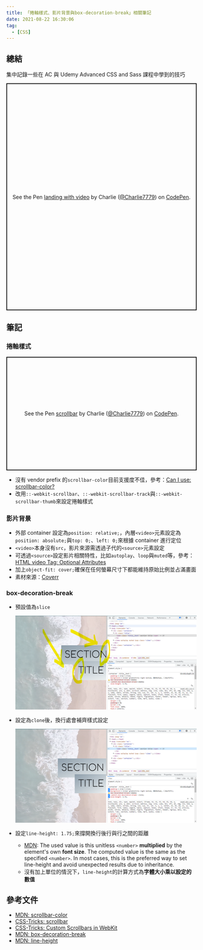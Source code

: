 ```yaml
---
title: 「捲軸樣式、影片背景與box-decoration-break」相關筆記
date: 2021-08-22 16:30:06
tag:
  - [CSS]
---
```


## 總結

集中記錄一些在 AC 與 Udemy Advanced CSS and Sass 課程中學到的技巧

<p class="codepen" data-height="600" data-default-tab="css,result" data-slug-hash="LYLPeep" data-user="Charlie7779" style="height: 600px; box-sizing: border-box; display: flex; align-items: center; justify-content: center; border: 2px solid; margin: 1em 0; padding: 1em;">
  <span>See the Pen <a href="https://codepen.io/Charlie7779/pen/LYLPeep">
  landing with video</a> by Charlie (<a href="https://codepen.io/Charlie7779">@Charlie7779</a>)
  on <a href="https://codepen.io">CodePen</a>.</span>
</p>
<script async src="https://cpwebassets.codepen.io/assets/embed/ei.js"></script>

## 筆記

### 捲軸樣式

<p class="codepen" data-height="300" data-default-tab="css,result" data-slug-hash="rNmKexG" data-user="Charlie7779" style="height: 300px; box-sizing: border-box; display: flex; align-items: center; justify-content: center; border: 2px solid; margin: 1em 0; padding: 1em;">
  <span>See the Pen <a href="https://codepen.io/Charlie7779/pen/rNmKexG">
  scrollbar</a> by Charlie (<a href="https://codepen.io/Charlie7779">@Charlie7779</a>)
  on <a href="https://codepen.io">CodePen</a>.</span>
</p>
<script async src="https://cpwebassets.codepen.io/assets/embed/ei.js"></script>

- 沒有 vendor prefix 的`scrollbar-color`目前支援度不佳，參考：[Can I use: scrollbar-color?](https://caniuse.com/?search=scrollbar-color)
- 改用`::-webkit-scrollbar`、`::-webkit-scrollbar-track`與`::-webkit-scrollbar-thumb`來設定捲軸樣式

### 影片背景

- 外部 container 設定為`position: relative;`，內層`<video>`元素設定為`position: absolute;`與`top: 0;`、`left: 0;`來根據 container 進行定位
- `<video>`本身沒有`src`，影片來源需透過子代的`<source>`元素設定
- 可透過`<source>`設定影片相關特性，比如`autoplay`、`loop`與`muted`等，參考：[HTML video Tag: Optional Attributes](https://www.w3schools.com/tags/tag_video.asp)
- 加上`object-fit: cover;`確保在任何螢幕尺寸下都能維持原始比例並占滿畫面
- 素材來源：[Coverr](https://coverr.co/)

### box-decoration-break

- 預設值為`slice`

  ![demo slice](/2021/css-scrollbar-bg-video-box-decoration-break/slice.png)

- 設定為`clone`後，換行處會補齊樣式設定

  ![demo clone](/2021/css-scrollbar-bg-video-box-decoration-break/clone.png)

- 設定`line-height: 1.75;`來撐開換行後行與行之間的距離
  - [MDN](https://developer.mozilla.org/en-US/docs/Web/CSS/line-height#values): The used value is this unitless `<number>` **multiplied** by the element's own **font size**. The computed value is the same as the specified `<number>`. In most cases, this is the preferred way to set line-height and avoid unexpected results due to inheritance.
  - 沒有加上單位的情況下，`line-height`的計算方式為**字體大小乘以設定的數值**

## 參考文件

- [MDN: scrollbar-color](https://developer.mozilla.org/en-US/docs/Web/CSS/scrollbar-color)
- [CSS-Tricks: scrollbar](https://css-tricks.com/almanac/properties/s/scrollbar/)
- [CSS-Tricks: Custom Scrollbars in WebKit](https://css-tricks.com/custom-scrollbars-in-webkit/)
- [MDN: box-decoration-break](https://developer.mozilla.org/en-US/docs/Web/CSS/box-decoration-break)
- [MDN: line-height](https://developer.mozilla.org/en-US/docs/Web/CSS/line-height)
